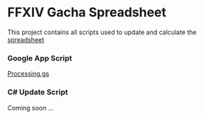 # FFXIV Gacha Spreadsheet

This project contains all scripts used to update and calculate the [spreadsheet](https://docs.google.com/spreadsheets/d/1VfncSL5gf9E7ehgND5nZgguUyUAmZiAMbQllLKcoxTQ/edit?usp=sharing)

### Google App Script
[Processing.gs](GS/Processing.gs)

### C# Update Script
Coming soon ...